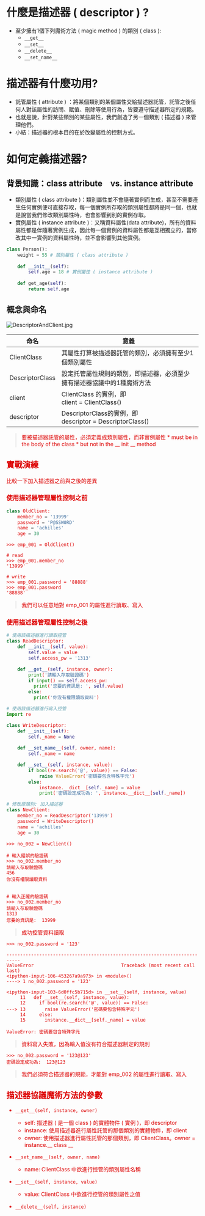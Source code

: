 # 什麼是描述器 ( descriptor ) ?
* 至少擁有1個下列魔術方法 ( magic method ) 的類別 ( class ):
    * `__get__`
    * `__set__`
    * `__delete__`
    * `__set_name__`

# 描述器有什麼功用?
* 託管屬性 ( attribute ) ：將某個類別的某個屬性交給描述器託管，託管之後任何人對該屬性的訪問、賦值、刪除等使用行為，皆要遵守描述器所定的規範。
* 也就是說，針對某些類別的某些屬性，我們創造了另一個類別 ( 描述器 ) 來管理他們。
* 小結：描述器的根本目的在於改變屬性的控制方式。

# 如何定義描述器?
## 背景知識：class attribute　vs. instance attribute
* 類別屬性 ( class attribute )：類別屬性並不會隨著實例而生成，甚至不需要產生任何實例便可直接存取，每一個實例所存取的類別屬性都將是同一個，也就是說當我們修改類別屬性時，也會影響到別的實例存取。
* 實例屬性 ( instance attribute )：又稱資料屬性(data attribute)，所有的資料屬性都是伴隨著實例生成，因此每一個實例的資料屬性都是互相獨立的，當修改其中一實例的資料屬性時，並不會影響到其他實例。
```PYTHON
class Person():
    weight = 55 # 類別屬性 ( class attribute )
    
    def __init__(self):
        self.age = 18 # 實例屬性 ( instance attribute )
    
    def get_age(self):
        return self.age
```


## 概念與命名

![DescriptorAndClient.jpg](.attachments/DescriptorAndClient-94b0d99b-6078-4327-8fc0-a5b86248d06c.jpg)


| 命名 | 意義 |
|------|---------|
|ClientClass|其屬性打算被描述器託管的類別，必須擁有至少1個類別屬性|
|DescriptorClass|設定托管屬性規則的類別，即描述器，必須至少擁有描述器協議中的1種魔術方法|
|client|ClientClass 的實例，即 <br> client = ClientClass()|
|descriptor|DescriptorClass的實例，即 <br>descriptor = DescriptorClass()|

><font color="#dd0000">要被描述器託管的屬性，必須定義成類別屬性，而非實例屬性
><font color="#dd0000">* must be in the body of the class
><font color="#dd0000">* but not in the __ init __ method


## 實戰演練
比較一下加入描述器之前與之後的差異

### 使用描述器管理屬性控制之前
```PYTHON
class OldClient:
    member_no = '13999'
    password = 'P@SSW0RD'
    name = 'achilles'
    age = 30
```

```
>>> emp_001 = OldClient()

# read
>>> emp_001.member_no
'13999'

# write
>>> emp_001.password = '88888'
>>> emp_001.password
'88888'
```

><font color="#dd0000">我們可以任意地對 emp_001 的屬性進行讀取、寫入




### 使用描述器管理屬性控制之後
```PYTHON
# 使用該描述器進行讀取控管
class ReadDescriptor:
    def __init__(self, value):
        self.value = value
        self.access_pw = '1313'

    def __get__(self, instance, owner):
        print('請輸入存取驗證碼')
        if input() == self.access_pw:
          print('您要的資訊是: ', self.value)
        else:
          print('你沒有權限讀取資料')

```

```PYTHON
# 使用該描述器進行寫入控管
import re

class WriteDescriptor:
    def __init__(self):
        self._name = None
  
    def __set_name__(self, owner, name):
        self._name = name

    def __set__(self, instance, value):
        if bool(re.search('@', value)) == False:
            raise ValueError('密碼要包含特殊字元')    
        else:
            instance.__dict__[self._name] = value
            print('密碼設定成功為: ', instance.__dict__[self._name])
```


```PYTHON
# 修改原類別: 加入描述器 
class NewClient:
    member_no = ReadDescriptor('13999')
    password = WriteDescriptor()
    name = 'achilles'
    age = 30
```

```
>>> no_002 = NewClient()

# 輸入錯誤的驗證碼
>>> no_002.member_no
請輸入存取驗證碼
456
你沒有權限讀取資料


# 輸入正確的驗證碼
>>> no_002.member_no
請輸入存取驗證碼
1313
您要的資訊是:  13999
```

><font color="#dd0000">成功控管資料讀取


```
>>> no_002.password = '123'

---------------------------------------------------------------------------
ValueError                                Traceback (most recent call last)
<ipython-input-106-453267a9a973> in <module>()
----> 1 no_002.password = '123'

<ipython-input-103-6d0ffc5b715d> in __set__(self, instance, value)
     11   def __set__(self, instance, value):
     12     if bool(re.search('@', value)) == False:
---> 13       raise ValueError('密碼要包含特殊字元')
     14     else:
     15       instance.__dict__[self._name] = value

ValueError: 密碼要包含特殊字元
```


><font color="#dd0000">資料寫入失敗，因為輸入值沒有符合描述器制定的規則


```
>>> no_002.password = '123@123'
密碼設定成功為:  123@123
```

><font color="#dd0000">我們必須符合描述器的規範，才能對 emp_002 的屬性進行讀取、寫入

## 描述器協議魔術方法的參數
* `__get__(self, instance, owner)`
    * self: 描述器 ( 是一個 class ) 的實體物件 ( 實例 )，即 descriptor
    * instance: 使用描述器進行屬性託管的那個類別的實體物件，即 client
    * owner: 使用描述器進行屬性託管的那個類別，即 ClientClass。owner = instance.__ class __
* `__set_name__(self, owner, name)`
    * name: ClientClass 中欲進行控管的類別屬性名稱
* `__set__(self, instance, value)`
    * value: ClientClass 中欲進行控管的類別屬性之值

* `__delete__(self, instance)`
